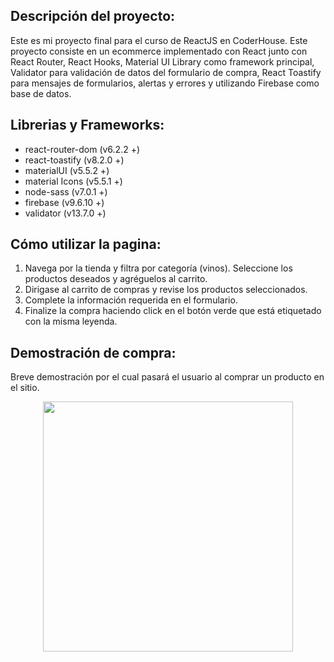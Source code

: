 ## Descripción del proyecto:
Este es mi proyecto final para el curso de ReactJS en CoderHouse.
Este proyecto consiste en un ecommerce implementado con React junto con React Router, React Hooks, Material UI Library como framework principal, Validator para validación de datos del formulario de compra, React Toastify para mensajes de formularios, alertas y errores y utilizando Firebase como base de datos.

## Librerias y Frameworks:
- react-router-dom (v6.2.2 +)
- react-toastify (v8.2.0 +)
- materialUI (v5.5.2 +)
- material Icons (v5.5.1 +)
- node-sass (v7.0.1 +)
- firebase (v9.6.10 +)
- validator (v13.7.0 +)

## Cómo utilizar la pagina:
1. Navega por la tienda y filtra por categoría (vinos). Seleccione los productos deseados y agréguelos al carrito.
2. Dirigase al carrito de compras y revise los productos seleccionados.
3. Complete la información requerida en el formulario.
4. Finalize la compra haciendo click en el botón verde que está etiquetado con la misma leyenda.

## Demostración de compra:
Breve demostración por el cual pasará el usuario al comprar un producto en el sitio.

<div align="center"> <img src="/public/demo.gif" width="400px"</img> </div>